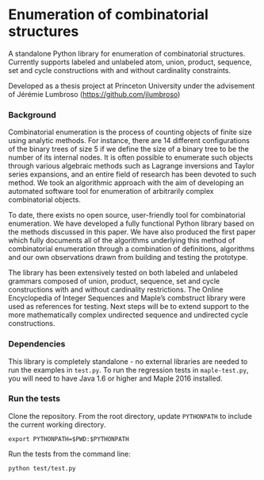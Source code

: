 # Enumeration of combinatorial structures
A standalone Python library for enumeration of combinatorial structures. Currently supports labeled and unlabeled atom, union, product, sequence, set and cycle constructions with and without cardinality constraints.

Developed as a thesis project at Princeton University under the advisement of Jérémie Lumbroso (https://github.com/jlumbroso)

### Background

Combinatorial enumeration is the process of counting objects of finite size using analytic methods. For instance, there are 14 different configurations of the binary trees of size 5 if we define the size of a binary tree to be the number of its internal nodes. It is often possible to enumerate such objects through various algebraic methods such as Lagrange inversions and Taylor series expansions, and an entire field of research has been devoted to such method. We took an algorithmic approach with the aim of developing an automated software tool for enumeration of arbitrarily complex combinatorial objects.

To date, there exists no open source, user-friendly tool for combinatorial enumeration. We have developed a fully functional Python library based on the methods discussed in this paper. We have also produced the first paper which fully documents all of the algorithms underlying this method of combinatorial enumeration through a combination of definitions, algorithms and our own observations drawn from building and testing the prototype.

The library has been extensively tested on both labeled and unlabeled grammars composed of union, product, sequence, set and cycle constructions with and without cardinality restrictions. The Online Encyclopedia of Integer Sequences and Maple’s combstruct library were used as references for testing. Next steps will be to extend support to the more mathematically complex undirected sequence and undirected cycle constructions.

### Dependencies
This library is completely standalone - no external libraries are needed to run the examples in `test.py`. To run the regression tests in `maple-test.py`, you will need to have Java 1.6 or higher and Maple 2016 installed.

### Run the tests
Clone the repository. From the root directory, update `PYTHONPATH` to include the current working directory.
```
export PYTHONPATH=$PWD:$PYTHONPATH
```
Run the tests from the command line:
```
python test/test.py
```


